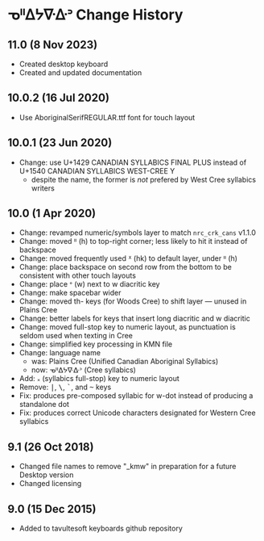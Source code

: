 ᓀᐦᐃᔭᐍᐏᐣ Change History
============================
11.0 (8 Nov 2023)
--------------------
* Created desktop keyboard
* Created and updated documentation

10.0.2 (16 Jul 2020)
--------------------
* Use AboriginalSerifREGULAR.ttf font for touch layout

10.0.1 (23 Jun 2020)
--------------------
* Change: use U+1429 CANADIAN SYLLABICS FINAL PLUS instead of U+1540 CANADIAN SYLLABICS WEST-CREE Y
    - despite the name, the former is _not_ prefered by West Cree syllabics writers

10.0 (1 Apr 2020)
------------------
* Change: revamped numeric/symbols layer to match `nrc_crk_cans` v1.1.0
* Change: moved ᐦ (h) to top-right corner; less likely to hit it instead of backspace
* Change: moved frequently used ᕽ (hk) to default layer, under ᐦ (h)
* Change: place backspace on second row from the bottom to be consistent with other touch layouts
* Change: place ᐤ (w) next to w diacritic key 
* Change: make spacebar wider
* Change: moved th- keys (for Woods Cree) to shift layer — unused in Plains Cree
* Change: better labels for keys that insert long diacritic and w diacritic
* Change: moved full-stop key to numeric layout, as punctuation is seldom used when texting in Cree
* Change: simplified key processing in KMN file
* Change: language name
    - was: Plains Cree (Unified Canadian Aboriginal Syllabics)
    - now: ᓀᐦᐃᔭᐍᐏᐣ (Cree syllabics)
* Add: ᙮ (syllabics full-stop) key to numeric layout
* Remove: <kbd>|</kbd>, <kbd>\\</kbd>, <kbd>\`</kbd>, and <kbd>~</kbd> keys
* Fix: produces pre-composed syllabic for w-dot instead of producing a standalone dot
* Fix: produces correct Unicode characters designated for Western Cree syllabics

9.1 (26 Oct 2018)
-----------------
* Changed file names to remove "_kmw" in preparation for a future Desktop version
* Changed licensing

9.0 (15 Dec 2015)
-----------------

* Added to tavultesoft keyboards github repository
